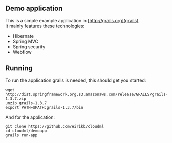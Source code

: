 Demo application
-

This is a simple example application in [http://grails.org](grails).  
It mainly features these technologies:  

* Hibernate
* Spring MVC
* Spring security
* Webflow

Running
-

To run the application grails is needed, this should get you started:  

    wget http://dist.springframework.org.s3.amazonaws.com/release/GRAILS/grails-1.3.7.zip
    unzip grails-1.3.7
    export PATH=$PATH:grails-1.3.7/bin

And for the application:  

    git clone https://github.com/eirikb/cloudml
    cd cloudml/demoapp
    grails run-app
